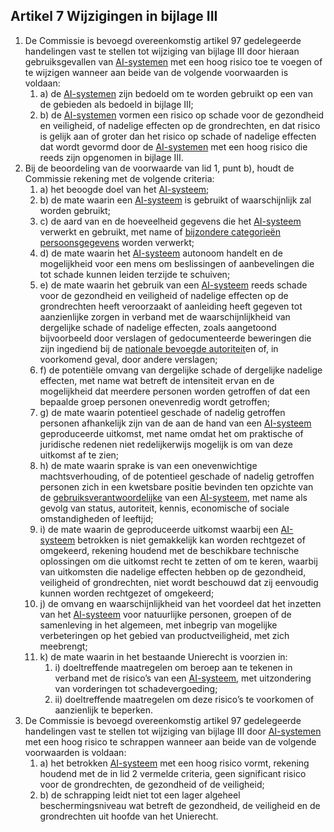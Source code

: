 ## Artikel 7 Wijzigingen in bijlage III

1. De Commissie is bevoegd overeenkomstig artikel 97 gedelegeerde handelingen vast te stellen tot wijziging van bijlage III door hieraan gebruiksgevallen van [AI-systemen](a3.md#^ai-systeem) met een hoog risico toe te voegen of te wijzigen wanneer aan beide van de volgende voorwaarden is voldaan:
	1. a) de [AI-systemen](a3.md#^ai-systeem) zijn bedoeld om te worden gebruikt op een van de gebieden als bedoeld in bijlage III;
	2. b) de [AI-systemen](a3.md#^ai-systeem) vormen een risico op schade voor de gezondheid en veiligheid, of nadelige effecten op de grondrechten, en dat risico is gelijk aan of groter dan het risico op schade of nadelige effecten dat wordt gevormd door de [AI-systemen](a3.md#^ai-systeem) met een hoog risico die reeds zijn opgenomen in bijlage III.
2. Bij de beoordeling van de voorwaarde van lid 1, punt b), houdt de Commissie rekening met de volgende criteria:
	1. a) het beoogde doel van het [AI-systeem](a3.md#^ai-systeem);
	2. b) de mate waarin een [AI-systeem](a3.md#^ai-systeem) is gebruikt of waarschijnlijk zal worden gebruikt;
	3. c) de aard van en de hoeveelheid gegevens die het [AI-systeem](a3.md#^ai-systeem) verwerkt en gebruikt, met name of [bijzondere categorieën  persoonsgegevens](a3.md#^bijzcat) worden verwerkt;
	4. d) de mate waarin het [AI-systeem](a3.md#^ai-systeem) autonoom handelt en de mogelijkheid voor een mens om beslissingen of aanbevelingen die tot schade kunnen leiden terzijde te schuiven;
	5. e) de mate waarin het gebruik van een [AI-systeem](a3.md#^ai-systeem) reeds schade voor de gezondheid en veiligheid of nadelige effecten op de grondrechten heeft veroorzaakt of aanleiding heeft gegeven tot aanzienlijke zorgen in verband met de waarschijnlijkheid van dergelijke schade of nadelige effecten, zoals aangetoond bijvoorbeeld door verslagen of gedocumenteerde beweringen die zijn ingediend bij de [nationale bevoegde autoriteit](a3.md#^natbau)en of, in voorkomend geval, door andere verslagen;
	6. f) de potentiële omvang van dergelijke schade of dergelijke nadelige effecten, met name wat betreft de intensiteit ervan en de mogelijkheid dat meerdere personen worden getroffen of dat een bepaalde groep personen onevenredig wordt getroffen;
	7. g) de mate waarin potentieel geschade of nadelig getroffen personen afhankelijk zijn van de aan de hand van een [AI-systeem](a3.md#^ai-systeem) geproduceerde uitkomst, met name omdat het om praktische of juridische redenen niet redelijkerwijs mogelijk is om van deze uitkomst af te zien;
	8. h) de mate waarin sprake is van een onevenwichtige machtsverhouding, of de potentieel geschade of nadelig getroffen personen zich in een kwetsbare positie bevinden ten opzichte van de [gebruiksverantwoordelijke](a3.md#^gebruiksverantwoordelijke) van een [AI-systeem](a3.md#^ai-systeem), met name als gevolg van status, autoriteit, kennis, economische of sociale omstandigheden of leeftijd;
	9. i) de mate waarin de geproduceerde uitkomst waarbij een [AI-systeem](a3.md#^ai-systeem) betrokken is niet gemakkelijk kan worden rechtgezet of omgekeerd, rekening houdend met de beschikbare technische oplossingen om die uitkomst recht te zetten of om te keren, waarbij van uitkomsten die nadelige effecten hebben op de gezondheid, veiligheid of grondrechten, niet wordt beschouwd dat zij eenvoudig kunnen worden rechtgezet of omgekeerd;
	10. j) de omvang en waarschijnlijkheid van het voordeel dat het inzetten van het [AI-systeem](a3.md#^ai-systeem) voor natuurlijke personen, groepen of de samenleving in het algemeen, met inbegrip van mogelijke verbeteringen op het gebied van productveiligheid, met zich meebrengt;
	11. k) de mate waarin in het bestaande Unierecht is voorzien in:
		1. i) doeltreffende maatregelen om beroep aan te tekenen in verband met de risico’s van een [AI-systeem](a3.md#^ai-systeem), met uitzondering van vorderingen tot schadevergoeding;
		2. ii) doeltreffende maatregelen om deze risico’s te voorkomen of aanzienlijk te beperken.
3. De Commissie is bevoegd overeenkomstig artikel 97 gedelegeerde handelingen vast te stellen tot wijziging van bijlage III door [AI-systemen](a3.md#^ai-systeem) met een hoog risico te schrappen wanneer aan beide van de volgende voorwaarden is voldaan:
	1. a) het betrokken [AI-systeem](a3.md#^ai-systeem) met een hoog risico vormt, rekening houdend met de in lid 2 vermelde criteria, geen significant risico voor de grondrechten, de gezondheid of de veiligheid;
	2. b) de schrapping leidt niet tot een lager algeheel beschermingsniveau wat betreft de gezondheid, de veiligheid en de grondrechten uit hoofde van het Unierecht.
